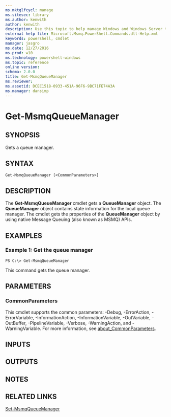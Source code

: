 ```yaml
---
ms.mktglfcycl: manage
ms.sitesec: library
ms.author: kenwith
author: kenwith
description: Use this topic to help manage Windows and Windows Server technologies with Windows PowerShell.
external help file: Microsoft.Msmq.PowerShell.Commands.dll-Help.xml
keywords: powershell, cmdlet
manager: jasgro
ms.date: 12/27/2016
ms.prod: w10
ms.technology: powershell-windows
ms.topic: reference
online version: 
schema: 2.0.0
title: Get-MsmqQueueManager
ms.reviewer:
ms.assetid: DCEC1518-0933-451A-96F6-9BC71FE74A3A
ms.manager: dansimp
---
```


# Get-MsmqQueueManager

## SYNOPSIS
Gets a queue manager.

## SYNTAX

```
Get-MsmqQueueManager [<CommonParameters>]
```

## DESCRIPTION
The **Get-MsmqQueueManager** cmdlet gets a **QueueManager** object.
The **QueueManager** object contains state information for the local queue manager.
The cmdlet gets the properties of the **QueueManager** object by using native Message Queuing (also known as MSMQ) APIs.

## EXAMPLES

### Example 1: Get the queue manager
```
PS C:\> Get-MsmqQueueManager
```

This command gets the queue manager.

## PARAMETERS

### CommonParameters
This cmdlet supports the common parameters: -Debug, -ErrorAction, -ErrorVariable, -InformationAction, -InformationVariable, -OutVariable, -OutBuffer, -PipelineVariable, -Verbose, -WarningAction, and -WarningVariable. For more information, see [about_CommonParameters](http://go.microsoft.com/fwlink/?LinkID=113216).

## INPUTS

## OUTPUTS

## NOTES

## RELATED LINKS

[Set-MsmqQueueManager](./Set-MsmqQueueManager.md)

